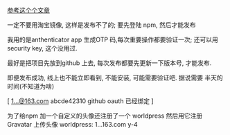 
[参考这个个文章](https://juejin.cn/post/7039140144250617887)

一定不要用淘宝镜像, 这样是发布不了的; 要先登陆 npm, 然后才能发布

我用的是anthenticator app 生成OTP 码,每次重要操作都要验证一次; 还可以用 security key, 这个没用过.

最好是把项目先放到github 上去, 每次发布都要先更新一下版本号, 才能发布.

即便发布成功, 线上也不能立即看到, 不能安装, 可能需要验证吧. 据说需要 半天的时间(不知道为啥)

[
1...@163.com
abcde42310
github oauth 已经绑定
]

为了给npm 加一个自定义的头像还注册了一个 worldpress 然后用它注册 Gravatar 上传头像
worldpress: 1...163.com y-4

